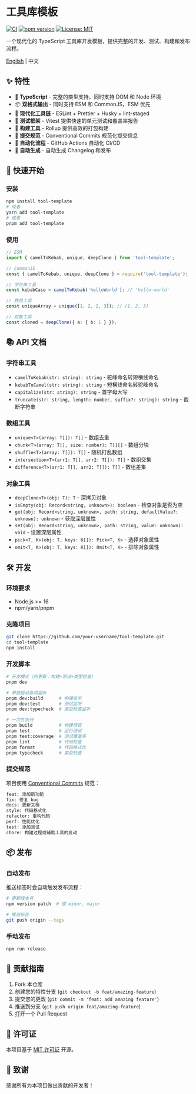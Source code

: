 # 工具库模板

[![CI](https://github.com/your-username/tool-template/workflows/CI/badge.svg)](https://github.com/your-username/tool-template/actions)
[![npm version](https://badge.fury.io/js/tool-template.svg)](https://badge.fury.io/js/tool-template)
[![License: MIT](https://img.shields.io/badge/License-MIT-yellow.svg)](https://opensource.org/licenses/MIT)

一个现代化的 TypeScript 工具库开发模板，提供完整的开发、测试、构建和发布流程。

[English](./README_EN.md) | 中文

## ✨ 特性

- 🚀 **TypeScript** - 完整的类型支持，同时支持 DOM 和 Node 环境
- 📦 **双格式输出** - 同时支持 ESM 和 CommonJS，ESM 优先
- 🎯 **现代化工具链** - ESLint + Prettier + Husky + lint-staged
- 🧪 **测试框架** - Vitest 提供快速的单元测试和覆盖率报告
- 🔨 **构建工具** - Rollup 提供高效的打包构建
- 📝 **提交规范** - Conventional Commits 规范化提交信息
- 🤖 **自动化流程** - GitHub Actions 自动化 CI/CD
- 📖 **自动生成** - 自动生成 Changelog 和发布

## 🚀 快速开始

### 安装

```bash
npm install tool-template
# 或者
yarn add tool-template
# 或者
pnpm add tool-template
```

### 使用

```typescript
// ESM
import { camelToKebab, unique, deepClone } from 'tool-template';

// CommonJS
const { camelToKebab, unique, deepClone } = require('tool-template');

// 字符串工具
const kebabCase = camelToKebab('helloWorld'); // 'hello-world'

// 数组工具
const uniqueArray = unique([1, 2, 2, 3]); // [1, 2, 3]

// 对象工具
const cloned = deepClone({ a: { b: 1 } });
```

## 📚 API 文档

### 字符串工具

- `camelToKebab(str: string): string` - 驼峰命名转短横线命名
- `kebabToCamel(str: string): string` - 短横线命名转驼峰命名
- `capitalize(str: string): string` - 首字母大写
- `truncate(str: string, length: number, suffix?: string): string` - 截断字符串

### 数组工具

- `unique<T>(array: T[]): T[]` - 数组去重
- `chunk<T>(array: T[], size: number): T[][]` - 数组分块
- `shuffle<T>(array: T[]): T[]` - 随机打乱数组
- `intersection<T>(arr1: T[], arr2: T[]): T[]` - 数组交集
- `difference<T>(arr1: T[], arr2: T[]): T[]` - 数组差集

### 对象工具

- `deepClone<T>(obj: T): T` - 深拷贝对象
- `isEmpty(obj: Record<string, unknown>): boolean` - 检查对象是否为空
- `get(obj: Record<string, unknown>, path: string, defaultValue?: unknown): unknown` - 获取深层属性
- `set(obj: Record<string, unknown>, path: string, value: unknown): void` - 设置深层属性
- `pick<T, K>(obj: T, keys: K[]): Pick<T, K>` - 选择对象属性
- `omit<T, K>(obj: T, keys: K[]): Omit<T, K>` - 排除对象属性

## 🛠️ 开发

### 环境要求

- Node.js >= 16
- npm/yarn/pnpm

### 克隆项目

```bash
git clone https://github.com/your-username/tool-template.git
cd tool-template
npm install
```

### 开发脚本

```bash
# 开发模式（热更新：构建+测试+类型检查）
pnpm dev

# 单独启动各项监听
pnpm dev:build      # 构建监听
pnpm dev:test       # 测试监听
pnpm dev:typecheck  # 类型检查监听

# 一次性执行
pnpm build          # 构建项目
pnpm test           # 运行测试
pnpm test:coverage  # 测试覆盖率
pnpm lint           # 代码检查
pnpm format         # 代码格式化
pnpm typecheck      # 类型检查
```

### 提交规范

项目使用 [Conventional Commits](https://conventionalcommits.org/) 规范：

```bash
feat: 添加新功能
fix: 修复 bug
docs: 更新文档
style: 代码格式化
refactor: 重构代码
perf: 性能优化
test: 添加测试
chore: 构建过程或辅助工具的变动
```

## 📦 发布

### 自动发布

推送标签时会自动触发发布流程：

```bash
# 更新版本号
npm version patch  # 或 minor, major

# 推送标签
git push origin --tags
```

### 手动发布

```bash
npm run release
```

## 🤝 贡献指南

1. Fork 本仓库
2. 创建您的特性分支 (`git checkout -b feat/amazing-feature`)
3. 提交您的更改 (`git commit -m 'feat: add amazing feature'`)
4. 推送到分支 (`git push origin feat/amazing-feature`)
5. 打开一个 Pull Request

## 📄 许可证

本项目基于 [MIT 许可证](LICENSE) 开源。

## 🙏 致谢

感谢所有为本项目做出贡献的开发者！
